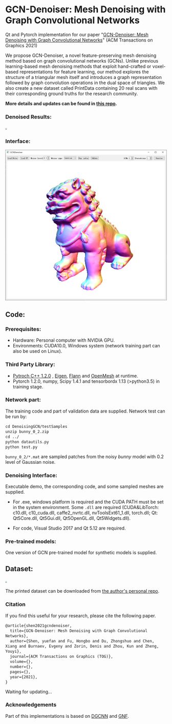 # GCN-Denoiser: Mesh Denoising with Graph Convolutional Networks
Qt and Pytorch implementation for our paper "[GCN-Denoiser: Mesh Denoising with Graph Convolutional Networks](http://www.youyizheng.net/docs/gcn-denoiser.pdf)" (ACM Transactions on Graphics 2021)

We propose GCN-Denoiser, a novel feature-preserving mesh denoising method based on graph convolutional networks (GCNs). Unlike previous learning-based mesh denoising methods that exploit hand-crafted or voxel-based representations for feature learning, our method explores the structure of a triangular mesh itself and introduces a graph representation followed by graph convolution operations in the dual space of triangles. We also create a new dataset called PrintData containing 20 real scans with their corresponding ground truths for the research community.

**More details and updates can be found in [this repo](https://github.com/Jhonve/GCN-Denoiser).**

### Denoised Results:

<img src="/imgs/result.png" style="zoom:30%;" />

### Interface:

<img src="/imgs/interface.png" style="zoom:60%;" />

## Code:

### Prerequisites:

- Hardware: Personal computer with NVIDIA GPU.
- Environments: CUDA10.0, Windows system (network training part can also be used on Linux).

### Third Party Library:

- [Pytroch C++ 1.2.0](https://pytorch.org/) , [Eigen](http://eigen.tuxfamily.org/index.php?title=Main_Page), [Flann](https://github.com/mariusmuja/flann) and [OpenMesh](https://www.graphics.rwth-aachen.de/software/openmesh/) at runtime.
- Pytorch 1.2.0, numpy, Scipy 1.4.1 and tensorbordx 1.13 (\>python3.5) in training stage.

### Network part:

The training code and part of validation data are supplied. Network test can be run by:

```
cd DenoisingGCN/testSamples
unzip bunny_0_2.zip
cd ../
python datautils.py
python test.py
```

`bunny_0_2/*.mat` are sampled patches from the noisy *bunny* model with 0.2 level of Gaussian noise.

### Denoising Interface:

Executable demo, the corresponding code, and some sampled meshes are supplied.

- For .exe, windows platform is required and the CUDA PATH must be set in the system environment. Some `.dll` are required (CUDA&LibTorch: c10.dll, c10_cuda.dll, caffe2_nvrtc.dll, nvToolsExt61_1.dll, torch.dll; Qt: Qt5Core.dll, Qt5Gui.dll, Qt5OpenGL.dll, Qt5Widgets.dll).

- For code, Visual Studio 2017 and Qt 5.12 are required.

### Pre-trained models:

One version of GCN pre-trained model for synthetic models is supplied.

## Dataset:

<img src="/imgs/printeddataset.png" style="zoom:30%;" />

The printed dataset can be downloaded from [the author's personal repo](https://github.com/Jhonve/GCN-Denoiser).

### Citation

If you find this useful for your research, please cite the following paper.

```
@article{shen2021gcndenoiser,
  title={GCN-Denoiser: Mesh Denoising with Graph Convolutional Networks},
  author={Shen, yuefan and Fu, Hongbo and Du, Zhongshuo and Chen, Xiang and Burnaev, Evgeny and Zorin, Denis and Zhou, Kun and Zheng, Youyi},
  journal={ACM Transactions on Graphics (TOG)},
  volume={},
  number={},
  pages={},
  year={2021},
}
```

Waiting for updating...

### Acknowledgements

Part of this implementations is based on [DGCNN](https://github.com/WangYueFt/dgcnn) and [GNF](https://github.com/bldeng/GuidedDenoising).